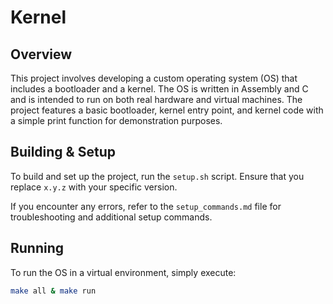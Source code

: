 
# Kernel

## Overview

This project involves developing a custom operating system (OS) that includes a bootloader and a kernel. The OS is written in Assembly and C and is intended to run on both real hardware and virtual machines. The project features a basic bootloader, kernel entry point, and kernel code with a simple print function for demonstration purposes.

## Building & Setup

To build and set up the project, run the `setup.sh` script. Ensure that you replace `x.y.z` with your specific version.

If you encounter any errors, refer to the `setup_commands.md` file for troubleshooting and additional setup commands.

## Running

To run the OS in a virtual environment, simply execute:

```bash
make all & make run
```